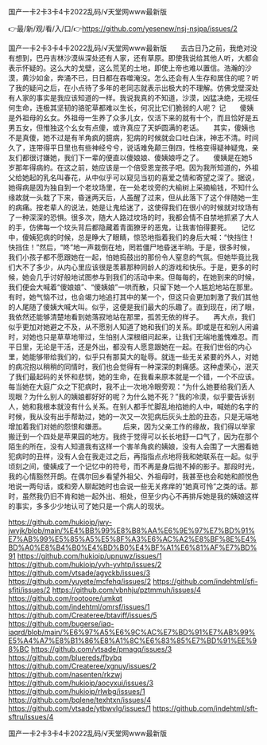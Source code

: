 国产一卡2卡3卡4卡2022乱码/√天堂网www最新版

👉最/新/观/看/入/口/👉https://github.com/yesenew/nsj-nsjpa/issues/2

国产一卡2卡3卡4卡2022乱码/√天堂网www最新版　　去古日乃之前，我绝对没有想到，巴丹吉林沙漠纵深处还有人家，还有草原。即使我说给其他人听，大都会表示怀疑的。这么大的戈壁，这么荒芜的土地，即使上帝也难以置信。浩瀚的沙漠，黄沙如金，奔涌不已，日日都在吞噬淹没。怎么还会有人生存和居住的呢？听了我的疑问之后，在小点待了多年的老同志就表示出极大的不理解。仿佛戈壁深处有人家的事实是我应该知道的一样。我说我真的不知道，沙漠，凶猛决绝，无视任何生命，连极其坚韧的骆驼草都难以生长，何况比它们脆弱的人呢？
记　　傻姨是外祖母的幺女。外祖母一生养了众多儿女，仅活下来的就有十个，而且恰好是五男五女，但惟独这个幺女有点傻，或许真应了天妒圆满的老话。　　其实，傻姨也不是真傻，她不过是有羊角疯的臆病，犯病的时候就会口吐白沫，神志不清。时间久了，连带得平日里也有些神经兮兮，说话难免颠三倒四，性格变得疑神疑鬼，亲友们都很讨嫌她，我们下一辈的便直以傻娘娘、傻姨娘呼之了。　　傻姨是在她5岁那年得病的。在这之前，她应该是一个倍受恩宠孩子吧。因为我所知道的，外祖父给她起的乳名叫春花，从中似乎可以窥见当初的喜爱之情和寄望之深了。据说，她得病是因为独自到一个老坟场里，在一处老坟旁的大榆树上采摘榆钱，不知什么缘故就一头栽了下来，昏迷两天后，人虽醒了过来，但从此落下了这个伴随她一生的病痛。按老辈人的说法，她是让鬼给迷了，这使得我们在很小的时候就对坟场有了一种深深的恐惧。很多次，随大人路过坟场的时，我都会情不自禁地抓紧了大人的手，仿佛每一个坟头背后都隐藏着青面獠牙的恶鬼，让我害怕得要死。　　记忆中，傻姨犯病的时候，总是睁大了眼睛，惊恐地指着我们的身后大喊：“快挡住！快挡住！”然后，“咚”地一声栽倒在地，罔若僵尸地昏迷半晌。于是，很多时候，我们小孩子都不愿跟她在一起，怕她捣鼓出的那份令人窒息的气氛。但她毕竟比我们大不了多少，从内心里应该很是羡慕那种同龄人的游戏和快乐。于是，更多的时候，她会几乎讨好般地试图参与到我们的活动中来。但每每的，在她到来的时候，我们便会大喊着“傻娘娘”、“傻姨娘”一哄而散，只留下她一个人尴尬地站在那里。有时，她气恼不过，也会竭力地追打其中的某一个，但这只会更加刺激了我们其他的人尾随了傻姨大喊大叫。似乎，这便是我们最大的乐趣了。直到现在，闭了眼，我依然还能够清楚地看到她落寂地站在那里，孤苦无依的样子。　　再大点，我们似乎更加对她避之不及，从不愿别人知道了她和我们的关系。即或是在和别人闲谝时，对她也只是草草地带过，生怕别人深根细问起来，让我们无端地羞愧难忍。而平日里，无论是干活，还是外出，都没有人愿意跟她在一起。在我们世俗的内心里，她能够带给我们的，似乎只有那莫大的耻辱。就连一些无关紧要的外人，对她的病况抱以稍稍的同情时，我们也会觉得有一种深深的刺痛感。这种虚荣心，泯灭了我们最起码的关怀和悲悯，她的生命，在我看来原本就是一个错，一个不应该。每当她在大庭广众之下犯病时，我不止一次地冷眼旁观：“为什么她要给我们丢人现眼？为什么别人的姨娘都好好的呢？为什么她不死？”我的冷漠，似乎要告诉别人，她和我根本就没有什么关系。在别人都手忙脚乱地掐她的人中，喊她的名字的时候，我从没有出手帮助过，她的一次又一次犯病后灰头土脸的丑态，只是无端地增加着我们对她的怨恨和嫌恶。　　　后来，因为父亲工作的缘故，我们得以举家搬迁到一个四处是苹果园的地方。我终于觉得可以长长地舒一口气了，因为在那个陌生的所在，没有人知道我有这样一个害羊角疯的姨娘，没有人会围了一大圈看她犯病时的丑样，没有人会在我走过之后，再指指点点地将我和她联系在一起。似乎顷刻之间，傻姨成了一个记忆中的符号，而不再是身后抛不掉的影子。那段时光，我的心情豁然开朗。在偶尔回乡看望外祖父、外祖母时，我甚至也会和她和颜悦色地说一两句话，或和旁人聊起她时也会说一些无关疼痒的“她真可怜”之类的话。那时，虽然我仍旧不肯和她一起外出、相处，但至少内心不再排斥她是我的姨娘这样的事实，多多少少地认可了她只是一个病人的现状。　　


https://github.com/hukioip/jwy-jwyjk/blob/main/%E4%BB%99%E8%B8%AA%E6%9E%97%E7%BD%91%E7%AB%99%E5%85%A5%E5%8F%A3%E6%AC%A2%E8%BF%8E%E4%BD%A0%E8%B4%B0%E4%BD%B0%E4%BF%A1%E6%81%AF%E7%BD%91
https://github.com/hukioip/upnuwz/issues/1
https://github.com/hukioip/yvh-yvhtp/issues/2
https://github.com/vtsade/agyckb/issues/3
https://github.com/yuyete/mcfehq/issues/2
https://github.com/indehtml/sfi-sfiti/issues/2
https://github.com/vbnhju/pztmmuh/issues/4
https://github.com/rootoore/umkqt
https://github.com/indehtml/omrsf/issues/1
https://github.com/Createree/btaviff/issues/5
https://github.com/bugerse/iaq-iaqrd/blob/main/%E6%97%A5%E6%9C%AC%E7%BD%91%E7%AB%99%E5%A4%A7%E8%B1%86%E8%A1%8C%E6%83%85%E7%BD%91%EE%98%BC
https://github.com/vtsade/pmagq/issues/3
https://github.com/bluereds/fbybq
https://github.com/Createree/xgnuy/issues/2
https://github.com/nasenten/rkzwj
https://github.com/hukioip/aocyxui/issues/3
https://github.com/hukioip/rlwbg/issues/1
https://github.com/bqlene/texhtxn/issues/4
https://github.com/vtsade/ytbwvlg/issues/1
https://github.com/indehtml/sft-sftru/issues/4

国产一卡2卡3卡4卡2022乱码/√天堂网www最新版
